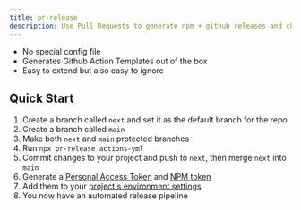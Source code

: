 ```yaml
---
title: pr-release
description: Use Pull Requests to generate npm + github releases and changelogs
---
```


- No special config file
- Generates Github Action Templates out of the box
- Easy to extend but also easy to ignore

## Quick Start


1. Create a branch called `next` and set it as the default branch for the repo
2. Create a branch called `main`
3. Make both `next` and `main` protected branches
4. Run `npx pr-release actions-yml`
5. Commit changes to your project and push to `next`, then merge `next` into `main`
6. Generate a [Personal Access Token](/env/#personal-access-token) and [NPM token](/env/#npm-token)
7. Add them to your [project's environment settings](/env/#environment-settings)
8. You now have an automated release pipeline